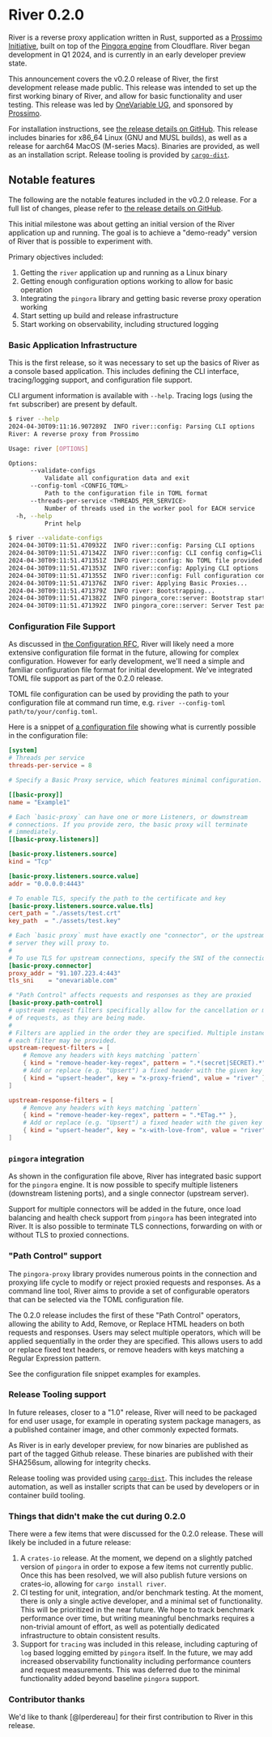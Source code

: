 # River 0.2.0

River is a reverse proxy application written in Rust, supported as a [Prossimo Initiative],
built on top of the [Pingora engine] from Cloudflare. River began development in Q1 2024,
and is currently in an early developer preview state.

[Prossimo Initiative]: https://www.memorysafety.org/initiative/reverse-proxy/
[Pingora engine]: https://github.com/cloudflare/pingora

This announcement covers the v0.2.0 release of River, the first development release made
public. This release was intended to set up the first working binary of River, and allow
for basic functionality and user testing. This release was led by [OneVariable UG], and
sponsored by [Prossimo][Prossimo Initiative].

[OneVariable UG]: https://onevariable.com/

For installation instructions, see [the release details on GitHub]. This release includes
binaries for x86_64 Linux (GNU and MUSL builds), as well as a release for aarch64 MacOS
(M-series Macs). Binaries are provided, as well as an installation script. Release tooling
is provided by [`cargo-dist`].

[the release details on GitHub]: https://github.com/memorysafety/river/releases/tag/v0.2.0
[`cargo-dist`]: https://github.com/axodotdev/cargo-dist

## Notable features

The following are the notable features included in the v0.2.0 release. For a full list of
changes, please refer to [the release details on GitHub].

This initial milestone was about getting an initial version of the River application up and
running. The goal is to achieve a "demo-ready" version of River that is possible to
experiment with.

Primary objectives included:

1. Getting the `river` application up and running as a Linux binary
2. Getting enough configuration options working to allow for basic operation
3. Integrating the `pingora` library and getting basic reverse proxy operation working
4. Start setting up build and release infrastructure
5. Start working on observability, including structured logging

### Basic Application Infrastructure

This is the first release, so it was necessary to set up the basics of River as a console
based application. This includes defining the CLI interface, tracing/logging support, and
configuration file support.

CLI argument information is available with `--help`. Tracing logs (using the `fmt` subscriber)
are present by default.

```bash
$ river --help
2024-04-30T09:11:16.907289Z  INFO river::config: Parsing CLI options
River: A reverse proxy from Prossimo

Usage: river [OPTIONS]

Options:
      --validate-configs
          Validate all configuration data and exit
      --config-toml <CONFIG_TOML>
          Path to the configuration file in TOML format
      --threads-per-service <THREADS_PER_SERVICE>
          Number of threads used in the worker pool for EACH service
  -h, --help
          Print help

$ river --validate-configs
2024-04-30T09:11:51.470932Z  INFO river::config: Parsing CLI options
2024-04-30T09:11:51.471342Z  INFO river::config: CLI config config=Cli { validate_configs: true, config_toml: None, threads_per_service: None }
2024-04-30T09:11:51.471351Z  INFO river::config: No TOML file provided
2024-04-30T09:11:51.471353Z  INFO river::config: Applying CLI options
2024-04-30T09:11:51.471355Z  INFO river::config: Full configuration config=Config { validate_configs: true, threads_per_service: 8, basic_proxies: [] }
2024-04-30T09:11:51.471376Z  INFO river: Applying Basic Proxies...
2024-04-30T09:11:51.471379Z  INFO river: Bootstrapping...
2024-04-30T09:11:51.471382Z  INFO pingora_core::server: Bootstrap starting
2024-04-30T09:11:51.471392Z  INFO pingora_core::server: Server Test passed, exiting
```

### Configuration File Support

As discussed in [the Configuration RFC], River will likely need a more extensive configuration file
format in the future, allowing for complex configuration. However for early development, we'll need
a simple and familiar configuration file format for initial development. We've integrated TOML file
support as part of the 0.2.0 release.

TOML file configuration can be used by providing the path to your configuration file at command run
time, e.g. `river --config-toml path/to/your/config.toml`.

[the Configuration RFC]: https://github.com/memorysafety/river/issues/13

Here is a snippet of [a configuration file] showing what is currently possible in the configuration
file:

[a configuration file]: https://github.com/memorysafety/river/blob/1c443ae88b5249b1bacefd9160e7659448b476d5/source/river/assets/test-config.toml

```toml
[system]
# Threads per service
threads-per-service = 8

# Specify a Basic Proxy service, which features minimal configuration.

[[basic-proxy]]
name = "Example1"

# Each `basic-proxy` can have one or more Listeners, or downstream
# connections. If you provide zero, the basic proxy will terminate
# immediately.
[[basic-proxy.listeners]]

[basic-proxy.listeners.source]
kind = "Tcp"

[basic-proxy.listeners.source.value]
addr = "0.0.0.0:4443"

# To enable TLS, specify the path to the certificate and key
[basic-proxy.listeners.source.value.tls]
cert_path = "./assets/test.crt"
key_path  = "./assets/test.key"

# Each `basic proxy` must have exactly one "connector", or the upstream
# server they will proxy to.
#
# To use TLS for upstream connections, specify the SNI of the connection
[basic-proxy.connector]
proxy_addr = "91.107.223.4:443"
tls_sni    = "onevariable.com"

# "Path Control" affects requests and responses as they are proxied
[basic-proxy.path-control]
# upstream request filters specifically allow for the cancellation or modification
# of requests, as they are being made.
#
# Filters are applied in the order they are specified. Multiple instances of
# each filter may be provided.
upstream-request-filters = [
    # Remove any headers with keys matching `pattern`
    { kind = "remove-header-key-regex", pattern = ".*(secret|SECRET).*" },
    # Add or replace (e.g. "Upsert") a fixed header with the given key and value
    { kind = "upsert-header", key = "x-proxy-friend", value = "river" },
]

upstream-response-filters = [
    # Remove any headers with keys matching `pattern`
    { kind = "remove-header-key-regex", pattern = ".*ETag.*" },
    # Add or replace (e.g. "Upsert") a fixed header with the given key and value
    { kind = "upsert-header", key = "x-with-love-from", value = "river" },
]
```

### `pingora` integration

As shown in the configuration file above, River has integrated basic support for the `pingora`
engine. It is now possible to specify multiple listeners (downstream listening ports),
and a single connector (upstream server).

Support for multiple connectors will be added in the future, once load balancing and health
check support from `pingora` has been integrated into River. It is also possible to terminate
TLS connections, forwarding on with or without TLS to proxied connections.

### "Path Control" support

The `pingora-proxy` library provides numerous points in the connection and proxying life cycle
to modify or reject proxied requests and responses. As a command line tool, River aims to
provide a set of configurable operators that can be selected via the TOML configuration file.

The 0.2.0 release includes the first of these "Path Control" operators, allowing the ability to
Add, Remove, or Replace HTML headers on both requests and responses. Users may select multiple
operators, which will be applied sequentially in the order they are specified. This allows users
to add or replace fixed text headers, or remove headers with keys matching a Regular Expression
pattern.

See the configuration file snippet examples for examples.

### Release Tooling support

In future releases, closer to a "1.0" release, River will need to be packaged for end user usage,
for example in operating system package managers, as a published container image, and other
commonly expected formats.

As River is in early developer preview, for now binaries are published as part of the tagged Github
release. These binaries are published with their SHA256sum, allowing for integrity checks.

Release tooling was provided using [`cargo-dist`]. This includes the release automation, as well
as installer scripts that can be used by developers or in container build tooling.

### Things that didn't make the cut during 0.2.0

There were a few items that were discussed for the 0.2.0 release. These will likely be included in
a future release:

1. A `crates-io` release. At the moment, we depend on a slightly patched version of `pingora` in
     order to expose a few items not currently public. Once this has been resolved, we will also
     publish future versions on crates-io, allowing for `cargo install river`.
2. CI testing for unit, integration, and/or benchmark testing. At the moment, there is only a
     single active developer, and a minimal set of functionality. This will be prioritized in
     the near future. We hope to track benchmark performance over time, but writing meaningful
     benchmarks requires a non-trivial amount of effort, as well as potentially dedicated
     infrastructure to obtain consistent results.
3. Support for `tracing` was included in this release, including capturing of `log` based logging
     emitted by `pingora` itself. In the future, we may add increased observability functionality
     including performance counters and request measurements. This was deferred due to the minimal
     functionality added beyond baseline `pingora` support.

### Contributor thanks

We'd like to thank [@lperdereau] for their first contribution to River in this release.

